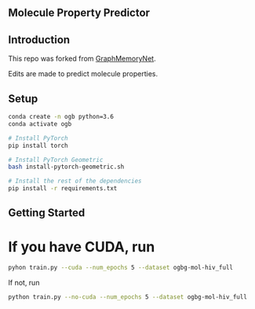 ## Molecule Property Predictor

## Introduction

This repo was forked from [GraphMemoryNet](https://github.com/amirkhas/GraphMemoryNet).

Edits are made to predict molecule properties.

## Setup

```sh
conda create -n ogb python=3.6
conda activate ogb

# Install PyTorch
pip install torch

# Install PyTorch Geometric
bash install-pytorch-geometric.sh

# Install the rest of the dependencies
pip install -r requirements.txt
```

## Getting Started

# If you have CUDA, run

```sh
pyhon train.py --cuda --num_epochs 5 --dataset ogbg-mol-hiv_full
```

If not, run

```sh
python train.py --no-cuda --num_epochs 5 --dataset ogbg-mol-hiv_full
```
